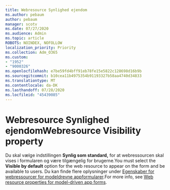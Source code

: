 ```yaml
---
title: Webresource Synlighed ejendom
ms.author: pebaum
author: pebaum
manager: scotv
ms.date: 07/27/2020
ms.audience: Admin
ms.topic: article
ROBOTS: NOINDEX, NOFOLLOW
localization_priority: Priority
ms.collection: Adm_O365
ms.custom:
- "1952"
- "9000326"
ms.openlocfilehash: e7be59fd4bff91eb78fe15e5822c128698d16b9b
ms.sourcegitcommit: b10cea11b4975354b91193327b58aa4740d34833
ms.translationtype: MT
ms.contentlocale: da-DK
ms.lasthandoff: 07/28/2020
ms.locfileid: "45439085"
---
```

# <a name="webresource-visibility-property"></a><span data-ttu-id="26536-102">Webresource Synlighed ejendom</span><span class="sxs-lookup"><span data-stu-id="26536-102">Webresource Visibility property</span></span>

<span data-ttu-id="26536-103">Du skal vælge indstillingen **Synlig som standard,** for at webressourcen skal vises i formularen og være tilgængelig for brugerne.</span><span class="sxs-lookup"><span data-stu-id="26536-103">You must select the **Visible by default** option for the web resource to appear on the form and be available to users.</span></span> <span data-ttu-id="26536-104">Du kan finde flere oplysninger under [Egenskaber for webressourcer for modeldrevne appformularer](https://docs.microsoft.com/powerapps/maker/model-driven-apps/web-resource-properties-legacy).</span><span class="sxs-lookup"><span data-stu-id="26536-104">For more info, see [Web resource properties for model-driven app forms](https://docs.microsoft.com/powerapps/maker/model-driven-apps/web-resource-properties-legacy).</span></span>